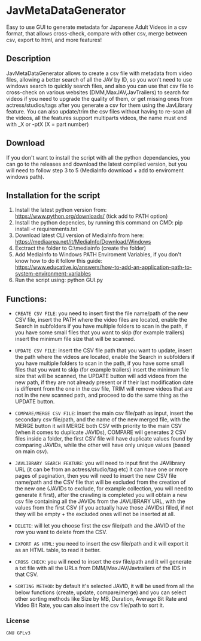 # JavMetaDataGenerator

Easy to use GUI to generate metadata for Japanese Adult Videos in a csv format, that allows cross-check, compare with other csv, merge between csv, export to html, and more features!

## Description

JavMetaDataGenerator allows to create a csv file with metadata from video files, allowing a better search of all the JAV by ID, so you won't need to use windows search to quickly search files, and also you can use that csv file to cross-check on various websites (DMM,MaxJAV,JavTrailers) to search for videos if you need to upgrade the quality of them, or get missing ones from actress/studios/tags after you generate a csv for them using the JavLibrary feature.
You can also update/trim the csv files without having to re-scan all the videos, all the features support multiparts videos, the name must end with _X or -ptX (X = part number)

## Download
If you don't want to install the script with all the python dependancies, you can go to the releases and download the latest compiled version, but you will need to follow step 3 to 5 (MediaInfo download + add to enviroment windows path).

## Installation for the script
1. Install the latest python version from: 
https://www.python.org/downloads/ (tick add to PATH option)
2. Install the python depencies, by running this command on CMD: 
    pip install -r requirements.txt
3. Download latest CLI version of MediaInfo from here: 
https://mediaarea.net/it/MediaInfo/Download/Windows
4. Exctract the folder to C:\mediainfo (create the folder)
5. Add MediaInfo to Windows PATH Enviroment Variables, if you don't know how to do it follow this guide: 
https://www.educative.io/answers/how-to-add-an-application-path-to-system-environment-variables
6. Run the script using: 
    python GUI.py

## Functions:
- `CREATE CSV FILE`: you need to insert first the file name/path of the new CSV file, insert the PATH where the video files are located, enable the Search in subfolders if you have multiple folders to scan in the path, if you have some small files that you want to skip (for example trailers) insert the minimum file size that will be scanned.

- `UPDATE CSV FILE`: insert the CSV file path that you want to update, insert the path where the videos are located, enable the Search in subfolders if you have multiple folders to scan in the path, if you have some small files that you want to skip (for example trailers) insert the minimum file size that will be scanned, the UPDATE button will add videos from the new path, if they are not already present or if their last modification date is different from the one in the csv file, TRIM will remove videos that are not in the new scanned path, and proceed to do the same thing as the UPDATE button.

- `COMPARE/MERGE CSV FILE`: insert the main csv file/path as input, insert the secondary csv file/path, and the name of the new merged file, with the MERGE button it will MERGE both CSV with priority to the main CSV (when it comes to duplicate JAVIDs), COMPARE will generates 2 CSV files inside a folder, the first CSV file will have duplicate values found by comparing JAVIDs, while the other will have only unique values (based on main csv).

- `JAVLIBRARY SEARCH FEATURE`: you will need to input first the JAVlibrary URL (it can be from an actress/studio/tag etc) it can have one or more pages of pagination, then you will need to insert the new CSV file name/path and the CSV file that will be excluded from the creation of the new one (JAVIDs to exclude, for example collection, you will need to generate it first), after the crawling is completed you will obtain a new csv file containing all the JAVIDs from the JAVLIBRARY URL, with the values from the first CSV (if you actually have those JAVIDs) filled, if not they will be empty + the excluded ones will not be inserted at all.

- `DELETE`: will let you choose first the csv file/path and the JAVID of the row you want to delete from the CSV.

- `EXPORT AS HTML`: you need to insert the csv file/path and it will export it as an HTML table, to read it better.

- `CROSS CHECK`: you will need to insert the csv file/path and it will generate a txt file with all the URLs from DMM/MaxJAV/Javtrailers of the IDS in that CSV.

- `SORTING METHOD`: by default it's selected JAVID, it will be used from all the below functions (create, update, compare/merge) and you can select other sorting methods like Size by MB, Duration, Average Bit Rate and Video Bit Rate, you can also insert the csv file/path to sort it.

### License
    GNU GPLv3
